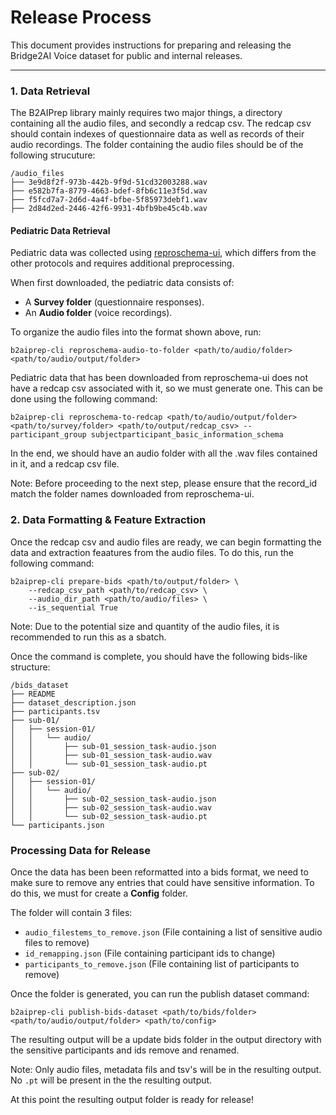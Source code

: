 # Release Process
This document provides instructions for preparing and releasing the Bridge2AI Voice dataset for public and internal releases.

---
### 1. Data Retrieval
The B2AIPrep library mainly requires two major things, a directory containing all the audio files, and secondly a redcap csv.
The redcap csv should contain indexes of questionnaire data as well as records of their audio recordings. The folder containing the
audio files should be of the following strucuture: 

```
/audio_files
├── 3e9d8f2f-973b-442b-9f9d-51cd32003288.wav
├── e582b7fa-8779-4663-bdef-8fb6c11e3f5d.wav
├── f5fcd7a7-2d6d-4a4f-bfbe-5f85973debf1.wav
├── 2d84d2ed-2446-42f6-9931-4bfb9be45c4b.wav
```

#### Pediatric Data Retrieval


Pediatric data was collected using [reproschema-ui](https://github.com/ReproNim/reproschema-ui), which differs from the other protocols and requires additional preprocessing.

When first downloaded, the pediatric data consists of:
- A **Survey folder** (questionnaire responses).
- An **Audio folder** (voice recordings).


To organize the audio files into the format shown above, run:

```
b2aiprep-cli reproschema-audio-to-folder <path/to/audio/folder> <path/to/audio/output/folder>
```

Pediatric data that has been downloaded from reproschema-ui does not have a redcap csv associated with it, so we must generate one. This can be done using the following command:

```
b2aiprep-cli reproschema-to-redcap <path/to/audio/output/folder> <path/to/survey/folder> <path/to/output/redcap_csv> --participant_group subjectparticipant_basic_information_schema
```

In the end, we should have an audio folder with all the .wav files contained in it, and a redcap csv file.

Note: Before proceeding to the next step, please ensure that the record_id match the folder names downloaded from reproschema-ui.

### 2. Data Formatting & Feature Extraction
Once the redcap csv and audio files are ready, we can begin formatting the data and extraction feaatures from the audio files.
To do this, run the following command: 

```
b2aiprep-cli prepare-bids <path/to/output/folder> \
    --redcap_csv_path <path/to/redcap_csv> \
    --audio_dir_path <path/to/audio/files> \
    --is_sequential True
```
Note: Due to the potential size and quantity of the audio files, it is recommended to run this as a sbatch.

Once the command is complete, you should have the following bids-like structure:
```
/bids_dataset
├── README
├── dataset_description.json
├── participants.tsv
├── sub-01/
│   ├── session-01/
│   │   └── audio/
│   │       ├── sub-01_session_task-audio.json
│   │       ├── sub-01_session_task-audio.wav
│   │       └── sub-01_session_task-audio.pt
├── sub-02/
│   ├── session-01/
│   │   └── audio/
│   │       ├── sub-02_session_task-audio.json
│   │       ├── sub-02_session_task-audio.wav
│   │       └── sub-02_session_task-audio.pt
└── participants.json
```
### Processing Data for Release
Once the data has been been reformatted into a bids format, we need to make sure to remove any entries that could have
sensitive information. To do this, we must for create a **Config** folder.

The folder will contain 3 files:
- `audio_filestems_to_remove.json` (File containing a list of sensitive audio files to remove)
- `id_remapping.json` (File containing participant ids to change)
- `participants_to_remove.json` (File containing list of participants to remove)

Once the folder is generated, you can run the publish dataset command: 

```
b2aiprep-cli publish-bids-dataset <path/to/bids/folder> <path/to/audio/output/folder> <path/to/config>
```

The resulting output will be a update bids folder in the output directory with the sensitive participants and ids remove and renamed.

Note: Only audio files, metadata fils and tsv's will be in the resulting output. No `.pt` will be present in the the resulting output. 

At this point the resulting output folder is ready for release! 

